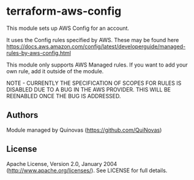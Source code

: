 # terraform-aws-config

This module sets up AWS Config for an account.

It uses the Config rules specified by AWS. These may be found here https://docs.aws.amazon.com/config/latest/developerguide/managed-rules-by-aws-config.html

This module only supports AWS Managed rules. If you want to add your own rule, add it outside of the module.

NOTE - CURRENTLY THE SPECIFICATION OF SCOPES FOR RULES IS DISABLED DUE TO A BUG IN THE AWS PROVIDER. THIS WILL BE REENABLED ONCE THE BUG IS ADDRESSED.

## Authors

Module managed by Quinovas (https://github.com/QuiNovas)

## License

Apache License, Version 2.0, January 2004 (http://www.apache.org/licenses/). See LICENSE for full details.